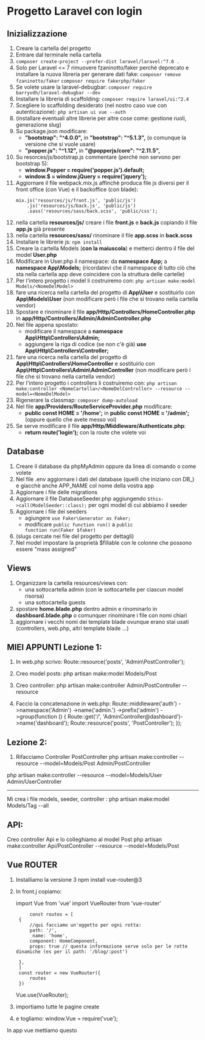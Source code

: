 
# Progetto Laravel con login

## Inizializzazione
1. Creare la cartella del progetto
1. Entrare dal terminale nella cartella
1. ```composer create-project --prefer-dist laravel/laravel:^7.0 .```
1. Solo per Laravel <= 7 rimuovere fzaninotto/faker perchè deprecato e installare la nuova libreria per generare dati fake:
    ```composer remove fzaninotto/faker```
    ```composer require fakerphp/faker```
1. Se volete usare la laravel-debugbar:
    ```composer require barryvdh/laravel-debugbar --dev```
1. Installare la libreria di scaffolding:
    ```composer require laravel/ui:^2.4```
1. Scegliere lo scaffolding desiderato (nel nostro caso vue con autenticazione):
    ```php artisan ui vue --auth```
1. (installare eventuali altre librerie per altre cose come: gestione ruoli, generazione slug)
1. Su package.json modificare:
    - **"bootstrap": "^4.0.0",** in **"bootstrap": "^5.1.3",** (o comunque la versione che si vuole usare)
    - **"popper.js": "^1.12",** in **"@popperjs/core": "^2.11.5",**
1. Su resorces/js/bootstrap.js commentare (perchè non servono per bootstrap 5):
    - **window.Popper = require('popper.js').default;**
    - **window.$ = window.jQuery = require('jquery');**
1. Aggiornare il file webpack.mix.js affinchè produca file js diversi per il front office (con Vue) e il backoffice (con blade):
    ```
    mix.js('resources/js/front.js', 'public/js')
        .js('resources/js/back.js', 'public/js')
        .sass('resources/sass/back.scss', 'public/css');
    ```
1. nella cartella **resources/js/** creare i file **front.js** e **back.js** copiando il file **app.js** già presente
1. nella cartella **resources/sass/** rinominare il file **app.scss** in **back.scss**
1. Installare le librerie js:
    ```npm install```
1. Creare la cartella Models (**con la maiuscola**) e metterci dentro il file del model **User.php**
1. Modificare in User.php il namespace: da **namespace App;** a **namespace App\Models;** (ricordatevi che il namespace di tutto ciò che sta nella cartella app deve coincidere con la struttura delle cartelle)
1. Per l'intero progetto i model li costruiremo con:
    ```php artisan make:model Models/<NomeDelModel>```
1. fare una ricerca nella cartella del progetto di **App\User** e sostituirlo con **App\Models\User** (non modificare però i file che si trovano nella cartella vendor)
1. Spostare e rinominare il file **app/Http/Controllers/HomeController.php** in **app/Http/Controllers/Admin/AdminController.php**
1. Nel file appena spostato:
    - modificare il namespace a **namespace App\Http\Controllers\Admin;**
    - aggiungere la riga di codice (se non c'è già) **use App\Http\Controllers\Controller;**
1. fare una ricerca nella cartella del progetto di **App\Http\Controllers\HomeController** e sostituirlo con **App\Http\Controllers\Admin\AdminController** (non modificare però i file che si trovano nella cartella vendor)
1. Per l'intero progetto i controllers li costruiremo con:
    ```php artisan make:controller <NomeCartella>/<NomeDelController> --resource --model=<NomeDelModel>```
1. Rigenerare la classmap:
    ```composer dump-autoload```
1. Nel file **app/Providers/RouteServiceProvider.php** modificare:
    - **public const HOME = '/home';** in **public const HOME = '/admin';** (oppure quello che avete messo voi)
1. Se serve modificare il file **app/Http/Middleware/Authenticate.php**:
    - **return route('login');** con la route che volete voi


## Database
1. Creare il database da phpMyAdmin oppure da linea di comando o come volete
1. Nel file .env aggiornare i dati del database (quelli che iniziano con DB_) e giacchè anche APP_NAME col nome della vostra app
1. Aggiornare i file delle migrations
1. Aggiornare il file DatabaseSeeder.php aggiungendo <code>$this->call(ModelSeeder::class);</code> per ogni model di cui abbiamo il seeder
1. Aggiornare i file dei seeders
    - agiungere <code>use Faker\Generator as Faker;</code>
    - modificare <code>public function run()</code> a <code>public function run(Faker $faker)</code>
1. (slugs cercate nei file del progetto per dettagli)
1. Nel model impostare la proprietà $fillable con le colonne che possono essere "mass assigned"

## Views
1. Organizzare la cartella resources/views con:
    - una sottocartella admin (con le sottocartelle per ciascun model risorsa)
    - una sottocartella guests
1. spostare **home.blade.php** dentro admin e rinominarlo in **dashboard.blade.php** o comunquer rinominare i file con nomi chiari
1. aggiornare i vecchi nomi dei template blade ovunque erano stai usati (controllers, web.php, altri template blade ...)


## MIEI APPUNTI Lezione 1:

1. In web.php scrivo:
 Route::resource('posts', 'Admin\PostController');

2. Creo model posts:
 php artisan make:model Models/Post


3. Creo controller:
php artisan make:controller Admin/PostController --resource


4. Faccio la concatenazione in web.php:
                Route::middleware('auth')
                ->namespace('Admin')
                ->name('admin.')
                ->prefix('admin')
                ->group(function () {
                        Route::get('/', 'AdminController@dashboard')->name('dashboard');
                        Route::resource('posts', 'PostController');
                });

## Lezione 2:


1. Rifacciamo Controller PostController
php artisan make:controller --resource --model=Models/Post Admin/PostController

php artisan make:controller --resource --model=Models/User Admin/UserController


--------------
Mi crea i file models, seeder, controller :
php artisan make:model Models/Tag --all


## API:
Creo controller Api e lo colleghiamo al model Post
php artisan make:controller Api/PostController --resource --model=Models/Post


## Vue ROUTER

1. Installiamo la versione 3
npm install vue-router@3

1. In front.j copiamo:

    import Vue from 'vue'
    import VueRouter from 'vue-router'
    
            const routes = [
        {
            //qui facciamo un'oggetto per ogni rotta:
            path: '/',
             name: 'home',
            component: HomeComponent,
            props: true // questa informazione serve solo per le rotte dinamiche (es per il path: '/blog/:post')

        },
        ]
        const router = new VueRouter({
            routes
        })

    Vue.use(VueRouter);

1. importiamo tutte le pagine create 
1. e togliamo: window.Vue = require('vue');

In app vue mettiamo questo 
<router-view></router-view>
